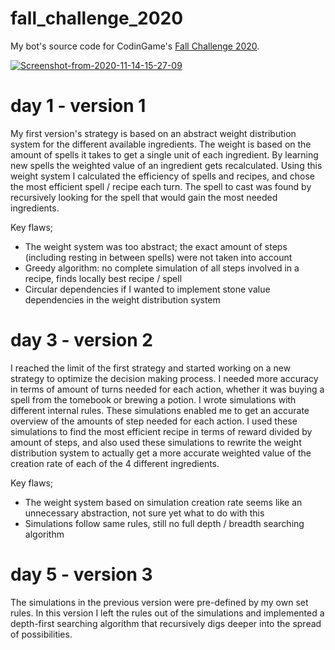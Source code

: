 # fall_challenge_2020
My bot's source code for CodinGame's [Fall Challenge 2020](https://www.codingame.com/contests/fall-challenge-2020).

<a href="https://ibb.co/Wpckr89"><img src="https://i.ibb.co/YTtc5n9/Screenshot-from-2020-11-14-15-27-09.png" alt="Screenshot-from-2020-11-14-15-27-09" border="0"></a>

# day 1 - version 1
<p>
My first version's strategy is based on an abstract weight distribution system for the different available ingredients.
The weight is based on the amount of spells it takes to get a single unit of each ingredient.
By learning new spells the weighted value of an ingredient gets recalculated.
Using this weight system I calculated the efficiency of spells and recipes, and chose the most efficient spell / recipe each turn.
The spell to cast was found by recursively looking for the spell that would gain the most needed ingredients. </p>

Key flaws; <br>

- The weight system was too abstract; the exact amount of steps (including resting in between spells) were not taken into account
- Greedy algorithm: no complete simulation of all steps involved in a recipe, finds locally best recipe / spell
- Circular dependencies if I wanted to implement stone value dependencies in the weight distribution system

# day 3 - version 2

<p>
I reached the limit of the first strategy and started working on a new strategy to optimize the decision making process. I needed more accuracy in terms of amount of turns needed for each action, whether it was buying a spell from the tomebook or brewing a potion. I wrote simulations with different internal rules. These simulations enabled me to get an accurate overview of the amounts of step needed for each action. I used these simulations to find the most efficient recipe in terms of reward divided by amount of steps, and also used these simulations to rewrite the weight distribution system to actually get a more accurate weighted value of the creation rate of each of the 4 different ingredients. </p>

Key flaws; <br>

- The weight system based on simulation creation rate seems like an unnecessary abstraction, not sure yet what to do with this
- Simulations follow same rules, still no full depth / breadth searching algorithm

# day 5 - version 3

<p>
The simulations in the previous version were pre-defined by my own set rules. In this version I left the rules out of the simulations and implemented a depth-first searching algorithm that recursively digs deeper into the spread of possibilities. </p>
